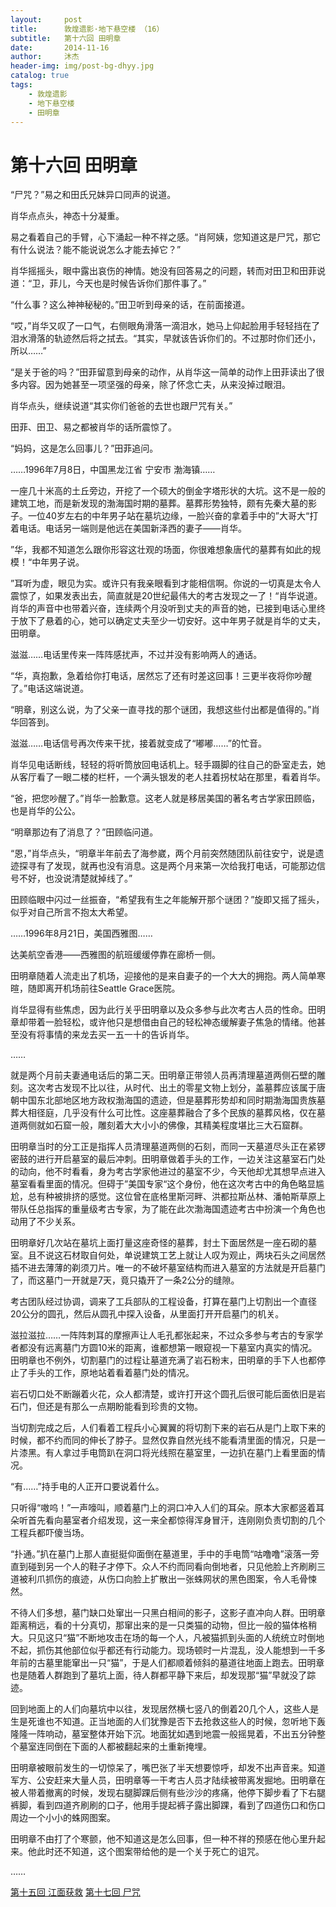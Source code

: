 ```yaml
---
layout:     post
title:      敦煌遗影·地下悬空楼 （16）
subtitle:   第十六回 田明章
date:       2014-11-16
author:     沐杰
header-img: img/post-bg-dhyy.jpg
catalog: true
tags:
    - 敦煌遗影
    - 地下悬空楼
    - 田明章
---
```

# 第十六回 田明章

“尸咒？”易之和田氏兄妹异口同声的说道。

肖华点点头，神态十分凝重。

易之看着自己的手臂，心下涌起一种不祥之感。“肖阿姨，您知道这是尸咒，那它有什么说法？能不能说说怎么才能去掉它？”

肖华摇摇头，眼中露出哀伤的神情。她没有回答易之的问题，转而对田卫和田菲说道：“卫，菲儿，今天也是时候告诉你们那件事了。”

“什么事？这么神神秘秘的。”田卫听到母亲的话，在前面接道。

“哎，”肖华又叹了一口气，右侧眼角滑落一滴泪水，她马上仰起脸用手轻轻挡在了泪水滑落的轨迹然后将之拭去。“其实，早就该告诉你们的。不过那时你们还小，所以……”

“是关于爸的吗？”田菲留意到母亲的动作，从肖华这一简单的动作上田菲读出了很多内容。因为她甚至一项坚强的母亲，除了怀念亡夫，从来没掉过眼泪。

肖华点头，继续说道“其实你们爸爸的去世也跟尸咒有关。”

田菲、田卫、易之都被肖华的话所震惊了。

“妈妈，这是怎么回事儿？”田菲追问。

……1996年7月8日，中国黑龙江省 宁安市 渤海镇……

一座几十米高的土丘旁边，开挖了一个硕大的倒金字塔形状的大坑。这不是一般的建筑工地，而是新发现的渤海国时期的墓葬。墓葬形势独特，颇有先秦大墓的影子。一位40岁左右的中年男子站在墓坑边缘，一脸兴奋的拿着手中的”大哥大“打着电话。电话另一端则是他远在美国新泽西的妻子——肖华。

”华，我都不知道怎么跟你形容这壮观的场面，你很难想象唐代的墓葬有如此的规模！“中年男子说。

”耳听为虚，眼见为实。或许只有我亲眼看到才能相信啊。你说的一切真是太令人震惊了，如果发表出去，简直就是20世纪最伟大的考古发现之一了！“肖华说道。肖华的声音中也带着兴奋，连续两个月没听到丈夫的声音的她，已接到电话心里终于放下了悬着的心，她可以确定丈夫至少一切安好。这中年男子就是肖华的丈夫，田明章。

滋滋……电话里传来一阵阵感扰声，不过并没有影响两人的通话。

“华，真抱歉，急着给你打电话，居然忘了还有时差这回事！三更半夜将你吵醒了。”电话这端说道。

“明章，别这么说，为了父亲一直寻找的那个谜团，我想这些付出都是值得的。”肖华回答到。

滋滋……电话信号再次传来干扰，接着就变成了“嘟嘟……”的忙音。

肖华见电话断线，轻轻的将听筒放回电话机上。轻手蹑脚的往自己的卧室走去，她从客厅看了一眼二楼的栏杆，一个满头银发的老人拄着拐杖站在那里，看着肖华。

“爸，把您吵醒了。”肖华一脸歉意。这老人就是移居美国的著名考古学家田顾临，也是肖华的公公。

“明章那边有了消息了？”田顾临问道。

“恩，”肖华点头，“明章半年前去了海参崴，两个月前突然随团队前往安宁，说是遗迹探寻有了发现，就再也没有消息。这是两个月来第一次给我打电话，可能那边信号不好，也没说清楚就掉线了。”

田顾临眼中闪过一丝振奋，“希望我有生之年能解开那个谜团？”旋即又摇了摇头，似乎对自己所言不抱太大希望。

……1996年8月21日，美国西雅图……

达美航空香港——西雅图的航班缓缓停靠在廊桥一侧。

田明章随着人流走出了机场，迎接他的是来自妻子的一个大大的拥抱。两人简单寒暄，随即离开机场前往Seattle Grace医院。

肖华显得有些焦虑，因为此行关乎田明章以及众多参与此次考古人员的性命。田明章却带着一脸轻松，或许他只是想借由自己的轻松神态缓解妻子焦急的情绪。他甚至没有将事情的来龙去买一五一十的告诉肖华。

……

就是两个月前夫妻通电话后的第二天。田明章正带领人员再清理墓道两侧石壁的雕刻。这次考古发现不比以往，从时代、出土的零星文物上划分，盖墓葬应该属于唐朝中国东北部地区地方政权渤海国的遗迹，但是墓葬形势却和同时期渤海国贵族墓葬大相径庭，几乎没有什么可比性。这座墓葬融合了多个民族的墓葬风格，仅在墓道两侧就如石窟一般，雕刻着大大小小的佛像，其精美程度堪比三大石窟群。

田明章当时的分工正是指挥人员清理墓道两侧的石刻，而同一天墓道尽头正在紧锣密鼓的进行开启墓室的最后冲刺。田明章做着手头的工作，一边关注这墓室石门处的动向，他不时看看，身为考古学家他进过的墓室不少，今天他却尤其想早点进入墓室看看里面的情况。但碍于”美国专家“这个身份，他在这次考古中的角色略显尴尬，总有种被排挤的感觉。这位曾在底格里斯河畔、洪都拉斯丛林、潘帕斯草原上带队任总指挥的重量级考古专家，为了能在此次渤海国遗迹考古中扮演一个角色也动用了不少关系。

田明章好几次站在墓坑上面打量这座奇怪的墓葬，封土下面居然是一座石砌的墓室。且不说这石材取自何处，单说建筑工艺上就让人叹为观止，两块石头之间居然插不进去薄薄的剃须刀片。唯一的不破坏墓室结构而进入墓室的方法就是开启墓门了，而这墓门一开就是7天，竟只撬开了一条2公分的缝隙。

考古团队经过协调，调来了工兵部队的工程设备，打算在墓门上切割出一个直径20公分的圆孔，然后从圆孔中探入设备，从里面打开开启墓门的机关。

滋拉滋拉……一阵阵刺耳的摩擦声让人毛孔都张起来，不过众多参与考古的专家学者都没有远离墓门方圆10米的距离，谁都想第一眼窥视一下墓室内真实的情况。田明章也不例外，切割墓门的过程让墓道充满了岩石粉末，田明章的手下人也都停止了手头的工作，原地站着看着墓门处的情况。

岩石切口处不断蹦着火花，众人都清楚，或许打开这个圆孔后很可能后面依旧是岩石门，但还是有那么一点期盼能看到珍贵的文物。

当切割完成之后，人们看着工程兵小心翼翼的将切割下来的岩石从是门上取下来的时候，都不约而同的伸长了脖子。显然仅靠自然光线不能看清里面的情况，只是一片漆黑。有人拿过手电筒趴在洞口将光线照在墓室里，一边扒在墓门上看里面的情况。

“有……”持手电的人正开口要说着什么。

只听得“嗷呜！”一声嚎叫，顺着墓门上的洞口冲入人们的耳朵。原本大家都竖着耳朵听首先看向墓室者介绍发现，这一来全都惊得浑身冒汗，连刚刚负责切割的几个工程兵都吓傻当场。

“扑通。”扒在墓门上那人直挺挺仰面倒在墓道里，手中的手电筒“咕噜噜”滚落一旁直到碰到另一个人的鞋子才停下。众人不约而同看向倒地者，只见他脸上齐刷刷三道被利爪抓伤的痕迹，从伤口向脸上扩散出一张蛛网状的黑色图案，令人毛骨悚然。

不待人们多想，墓门缺口处窜出一只黑白相间的影子，这影子直冲向人群。田明章距离稍远，看的十分真切，那窜出来的是一只类猫的动物，但比一般的猫体格稍大。只见这只“猫”不断地攻击在场的每一个人，凡被猫抓到头面的人统统立时倒地不起，抓伤其他部位似乎都还有行动能力。现场顿时一片混乱，没人能想到一千多年前的古墓里能窜出一只“猫”，于是人们都顺着倾斜的墓道往地面上跑去。田明章也是随着人群跑到了墓坑上面，待人群都平静下来后，却发现那“猫”早就没了踪迹。

回到地面上的人们向墓坑中以往，发现居然横七竖八的倒着20几个人，这些人是生是死谁也不知道。正当地面的人们犹豫是否下去抢救这些人的时候，忽听地下轰隆隆一阵响动，墓室整体开始下沉。地面犹如遇到地震一般摇晃着，不出五分钟整个墓室连同倒在下面的人都被翻起来的土重新掩埋。

田明章被眼前发生的一切惊呆了，嘴巴张了半天想要惊呼，却发不出声音来。知道军方、公安赶来大量人员，田明章等一干考古人员才陆续被带离发掘地。田明章在被人带着撤离的时候，发现右腿脚踝后侧有些沙沙的疼痛，他停下脚步看了下右腿裤脚，看到四道齐刷刷的口子，他用手提起裤子露出脚踝，看到了四道伤口和伤口周边一个小小的蛛网图案。

田明章不由打了个寒颤，他不知道这是怎么回事，但一种不祥的预感在他心里升起来。他此时还不知道，这个图案带给他的是一个关于死亡的诅咒。

……

[第十五回 江面获救](http://www.jianshu.com/p/308ff4bf8dc6)
[第十七回 尸咒](http://www.jianshu.com/p/fafddbd8c567)
